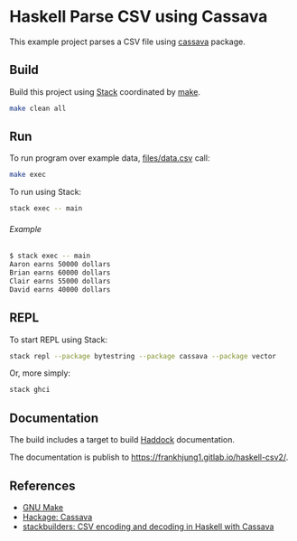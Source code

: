 # Haskell Parse CSV using Cassava

This example project parses a CSV file using
[cassava](http://hackage.haskell.org/package/cassava) package.

## Build

Build this project using [Stack](stack.yaml) coordinated by [make](Makefile).

```bash
make clean all
```

## Run

To run program over example data, [files/data.csv](files/data.csv) call:

```bash
make exec
```

To run using Stack:

```bash
stack exec -- main
```

###### Example

```bash
$ stack exec -- main
Aaron earns 50000 dollars
Brian earns 60000 dollars
Clair earns 55000 dollars
David earns 40000 dollars
```

## REPL

To start REPL using Stack:

```bash
stack repl --package bytestring --package cassava --package vector
```

Or, more simply:

```bash
stack ghci
```

## Documentation

The build includes a target to build
[Haddock](http://hackage.haskell.org/package/haddock) documentation.

The documentation is publish to https://frankhjung1.gitlab.io/haskell-csv2/.

## References

* [GNU Make](https://www.gnu.org/software/make/)
* [Hackage: Cassava](https://hackage.haskell.org/package/cassava)
* [stackbuilders: CSV encoding and decoding in Haskell with Cassava](https://www.stackbuilders.com/tutorials/haskell/csv-encoding-decoding/)
